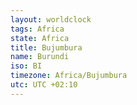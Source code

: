 ```yaml
---
layout: worldclock
tags: Africa
state: Africa
title: Bujumbura
name: Burundi
iso: BI
timezone: Africa/Bujumbura
utc: UTC +02:10
---
```


